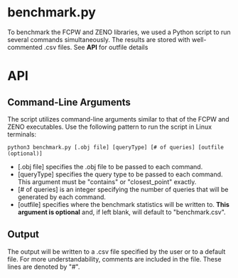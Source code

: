 # benchmark.py

To benchmark the FCPW and ZENO libraries, we used a Python script to run several commands simultaneously. 
The results are stored with well-commented .csv files. See **API** for outfile details

# API

## Command-Line Arguments

The script utilizes command-line arguments similar to that of the FCPW and ZENO executables. Use the following
pattern to run the script in Linux terminals:

```
python3 benchmark.py [.obj file] [queryType] [# of queries] [outfile (optional)]
```

- [.obj file] specifies the .obj file to be passed to each command.
- [queryType] specifies the query type to be passed to each command. This argument must be "contains" or "closest_point" exactly.
- [# of queries] is an integer specifying the number of queries that will be generated by each command.
- [outfile] specifies where the benchmark statistics will be written to. **This argument is optional** and, if left blank, 
will default to "benchmark.csv".

## Output

The output will be written to a .csv file specified by the user or to a default file. For more understandability, comments
are included in the file. These lines are denoted by "#". 
